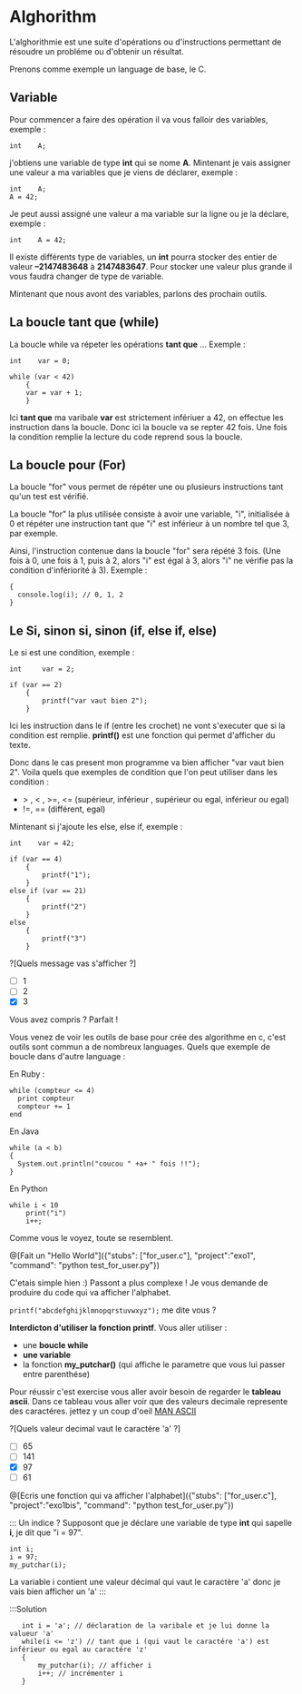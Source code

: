 # Alghorithm

L'alghorithmie est une suite d'opérations ou d'instructions permettant de résoudre un probléme ou d'obtenir un résultat.

Prenons comme exemple un language de base, le C.

## Variable

Pour commencer a faire des opération il va vous falloir des variables, exemple :

```int    A;```

j'obtiens une variable de type **int** qui se nome **A**.
Mintenant je vais assigner une valeur a ma variables que je viens de déclarer, exemple :

```
int    A;
A = 42;
```

Je peut aussi assigné une valeur a ma variable sur la ligne ou je la déclare, exemple :

```int    A = 42;```

Il existe différents type de variables, un **int** pourra stocker des entier de valeur **–2147483648** à **2147483647**. Pour stocker une valeur plus grande il vous faudra changer de type de variable.

Mintenant que nous avont des variables, parlons des prochain outils.

## La boucle **tant que** (while)

La boucle while va répeter les opérations **tant que** ...
Exemple :

```
int    var = 0;

while (var < 42)
	{
	var = var + 1;
 	}
```

Ici **tant que** ma varibale **var** est strictement infériuer a 42, on effectue les instruction dans la boucle. Donc ici la boucle va se repter 42 fois. Une fois la condition remplie la lecture du code reprend sous la boucle.

## La boucle **pour** (For)

La boucle "for" vous permet de répéter une ou plusieurs instructions tant qu'un test est vérifié.

La boucle "for" la plus utilisée consiste à avoir une variable, "i", initialisée à 0 et répéter une instruction tant que "i" est inférieur à un nombre tel que 3, par exemple.

Ainsi, l'instruction contenue dans la boucle "for" sera répété 3 fois. (Une fois à 0, une fois à 1, puis à 2, alors "i" est égal à 3, alors "i" ne vérifie pas la condition d'infériorité à 3). Exemple :

```for(var i = 0; i < 3; i++)
{
  console.log(i); // 0, 1, 2
}
```

## Le **Si**, **sinon si**, **sinon** (if, else if, else)

Le si est une condition, exemple :

```
int     var = 2;

if (var == 2)
	{
		printf("var vaut bien 2");
	}
```

Ici les instruction dans le if (entre les crochet) ne vont s'executer que si la condition est remplie.
**printf()** est une fonction qui permet d'afficher du texte.

Donc dans le cas present mon programme va bien afficher "var vaut bien 2".
Voila quels que exemples de condition que l'on peut utiliser dans les condition :

* \> , < , >=, <= (supérieur, inférieur , supérieur ou egal, inférieur ou egal)
* !=, == (différent, egal)


Mintenant si j'ajoute les else, else if, exemple :

```
int    var = 42;

if (var == 4)
	{
		printf("1");
	}
else if (var == 21)
	{
		printf("2")
	}
else
	{
		printf("3")
	}
```

?[Quels message vas s'afficher ?]
- [ ] 1
- [ ] 2
- [x] 3

Vous avez compris ? Parfait !

Vous venez de voir les outils de base pour crée des algorithme en c, c'est outils sont commun a de nombreux languages.
Quels que exemple de boucle dans d'autre language :

En Ruby :
```
while (compteur <= 4)
  print compteur
  compteur += 1
end
```

En Java
```
while (a < b)
{
  System.out.println("coucou " +a+ " fois !!");
}
```

En Python
```
while i < 10
	print("i")
	i++;
```

Comme vous le voyez, toute se resemblent.

@[Fait un "Hello World"]({"stubs": ["for_user.c"], "project":"exo1", "command": "python test_for_user.py"})

C'etais simple hien :)
Passont a plus complexe !
Je vous demande de produire du code qui va afficher l'alphabet.

`printf("abcdefghijklmnopqrstuvwxyz");` me dite vous ?

**Interdicton d'utiliser la fonction printf**.
Vous aller utiliser :
- une **boucle while**
- **une variable**
- la fonction **my_putchar()** (qui affiche le parametre que vous lui passer entre parenthése)

Pour réussir c'est exercise vous aller avoir besoin de regarder le **tableau ascii**. Dans ce tableau vous aller voir que des valeurs decimale represente des caractéres. jettez y un coup d'oeil [MAN ASCII](http://www.linux-france.org/article/man-fr/man7/ascii-7.html)

?[Quels valeur decimal vaut le caractére 'a' ?]
- [ ] 65
- [ ] 141
- [x] 97
- [ ] 61

@[Ecris une fonction qui va afficher l'alphabet]({"stubs": ["for_user.c"], "project":"exo1bis", "command": "python test_for_user.py"})

::: Un indice ?
Supposont que je déclare une variable de type **int** qui sapelle **i**, je dit que "i = 97".

```
int i;
i = 97;
my_putchar(i);
```

La variable i contient une valeur décimal qui vaut le caractère 'a' donc je vais bien afficher un 'a'
:::

:::Solution
 ```
	int i = 'a'; // déclaration de la varibale et je lui donne la valueur 'a'
	while(i <= 'z') // tant que i (qui vaut le caractére 'a') est inférieur ou egal au caractére 'z'
	{
		my_putchar(i); // afficher i
		i++; // incrémenter i
	}
 ```
